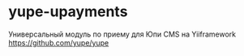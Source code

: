 # yupe-upayments
Универсальный модуль по приему для Юпи CMS на Yiiframework https://github.com/yupe/yupe
